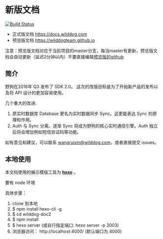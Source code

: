 # 新版文档

[![Build Status](https://travis-ci.org/WildDogTeam/wilddog-doc2.svg?branch=master)](https://travis-ci.org/WildDogTeam/wilddog-doc2)

* 正式版文档 https://docs.wilddog.com
* 预览版文档 https://wilddogteam.github.io

注意：预览版文档对应于当前项目的master分支，每当master有更新，预览版文档会自动更新（延迟2分钟以内）不要直接编辑[预览版的github](https://github.com/WildDogTeam/WildDogTeam.github.io)

## 简介

野狗在2016年 Q3 发布了 SDK 2.0。
这次的改版目标是为了开始新产品的发布以及将 API 设计的更加容易使用。

几个重大的改进:

1.	原实时数据库 Database 更名为实时数据同步 Sync。这更能表达 Sync 的原理和作用。
2.	Auth 与 Sync 分离。逐渐 Sync 将成为野狗的核心实时通信引擎。Auth 独立后将会增加例如短信验证码等功能。

如有意见和建议，可以联系 wangruixin@wilddog.com，或者直接提交 issues。

## 本地使用

本文档使用的展示模版工具为 **[hexo](https://hexo.io/)** 。

要有 node 环境

具体步骤：

1. clone 到本地
2. $ npm install hexo-cli -g
3. $ cd wilddog-doc2
4. $ npm install 
5. $ hexo server   (或自行指定端口: hexo server -p 3003)
6. 浏览器访问：  http://localhost:4000/ (默认端口为 4000)
